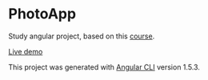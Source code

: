 # PhotoApp

Study angular project, based on this [course](https://codecraft.tv/courses/angular/).

[Live demo](https://nakan4u.github.io/angular-photo-app/)


This project was generated with [Angular CLI](https://github.com/angular/angular-cli) version 1.5.3.
